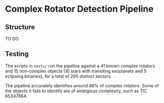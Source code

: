 # Complex Rotator Detection Pipeline

## Structure

TO DO

## Testing

The scripts in `tests/` run the pipeline against a 41 known complex rotators and 15 non-complex objects (10 stars with transiting exoplanets and 5 eclipsing binaries), for a total of 295 distinct sectors. 

The pipeline accurately identifies around 88% of complex rotators. Some of the objects it fails to identify are of ambigious complexity, such as TIC 65347864. 